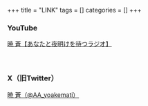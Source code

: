 +++
title = "LINK"
tags = []
categories = []
+++

### YouTube
[暁 蒼【あなたと夜明けを待つラジオ】](https://www.youtube.com/@AoAkatsuki_yoakemati)

　<!-- 見栄えのための空白行 -->

### X（旧Twitter）
[暁 蒼（@AA_yoakemati）](https://twitter.com/AA_yoakemati)

　<!-- 見栄えのための空白行 -->